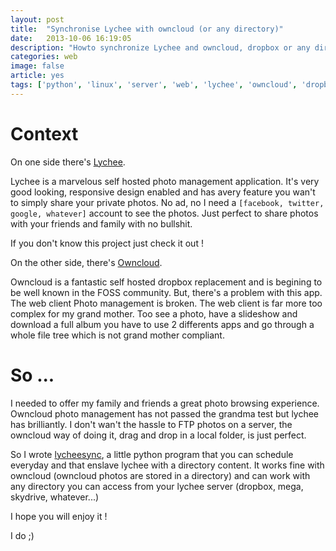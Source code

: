```yaml
---
layout: post
title:  "Synchronise Lychee with owncloud (or any directory)"
date:   2013-10-06 16:19:05
description: "Howto synchronize Lychee and owncloud, dropbox or any directory"
categories: web
image: false
article: yes
tags: ['python', 'linux', 'server', 'web', 'lychee', 'owncloud', 'dropbox', 'synchronization']
---
```


# Context

On one side there's [Lychee][lychee].

Lychee is a marvelous self hosted photo management application. It's very good looking, responsive design enabled and has avery feature you wan't to simply share your private photos. No ad, no I need a `[facebook, twitter, google, whatever]` account to see the photos. Just perfect to share photos with your friends and family with no bullshit.

If you don't know this project just check it out !

On the other side, there's [Owncloud][owncloud].

Owncloud is a fantastic self hosted dropbox replacement and is begining to be well known in the FOSS community. But, there's a problem with this app. The web client Photo management is broken. The web client is far more too complex for my grand mother. Too see a photo, have a slideshow and download a full album you have to use 2 differents apps and go through a whole file tree which is not grand mother compliant.

# So ...

I needed to offer my family and friends a great photo browsing experience. Owncloud photo management has not passed the grandma test but lychee has brilliantly. I don't wan't the hassle to FTP photos on a server, the owncloud way of doing it, drag and drop in a local folder, is just perfect.

So I wrote [lycheesync][lycheesync], a little python program that you can schedule everyday and that enslave lychee with a directory content.
It works fine with owncloud (owncloud photos are stored in a directory) and can work with any directory you can access from your lychee server (dropbox, mega, skydrive, whatever...)

I hope you will enjoy it !

I do ;)

[lychee]: http://lychee.electerious.com/  "lychee, the most gorgeous photo management application on the web"
[owncloud]: http://owncloud.org/ "owncloud, the dropbox replacement that do more than dropbox"
[lycheesync]: https://github.com/GustavePate/lycheesync "lycheesync, the best of owncloud with the best of lychee"
